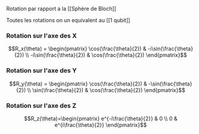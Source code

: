 Rotation par rapport a la [[Sphère de Bloch]]

Toutes les rotations on un equivalent au [[1 qubit]]

### Rotation sur l'axe des X
$$R_x(\theta) = \begin{pmatrix}
\cos(\frac{\theta}{2}) & -i\sin(\frac{\theta}{2}) \\
-i\sin(\frac{\theta}{2}) & \cos(\frac{\theta}{2})
\end{pmatrix}$$

### Rotation sur l'axe des Y
$$R_y(\theta) = \begin{pmatrix}
\cos(\frac{\theta}{2}) & -\sin(\frac{\theta}{2}) \\
\sin(\frac{\theta}{2}) & \cos(\frac{\theta}{2})
\end{pmatrix}$$

### Rotation sur l'axe des Z
$$R_z(\theta)=\begin{pmatrix}
e^{-i\frac{\theta}{2}} & 0 \\
0 & e^{i\frac{\theta}{2}}
\end{pmatrix}$$
